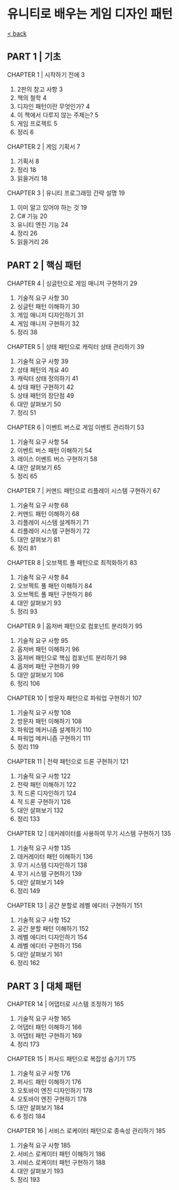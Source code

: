# 유니티로 배우는 게임 디자인 패턴

[< back](../design_patterns.md)

## PART 1 | 기초

CHAPTER 1 | 시작하기 전에 3
1. 2판의 참고 사항 3
2. 책의 철학 4
3. 디자인 패턴이란 무엇인가? 4
4. 이 책에서 다루지 않는 주제는? 5
5. 게임 프로젝트 5
6. 정리 6

CHAPTER 2 | 게임 기획서 7
1. 기획서 8
2. 정리 18
3. 읽을거리 18

CHAPTER 3 | 유니티 프로그래밍 간략 설명 19
1. 이미 알고 있어야 하는 것 19
2. C# 기능 20
3. 유니티 엔진 기능 24
4. 정리 26
5. 읽을거리 26

## PART 2 | 핵심 패턴

CHAPTER 4 | 싱글턴으로 게임 매니저 구현하기 29
1. 기술적 요구 사항 30
2. 싱글턴 패턴 이해하기 30
3. 게임 매니저 디자인하기 31
4. 게임 매니저 구현하기 32
5. 정리 38

CHAPTER 5 | 상태 패턴으로 캐릭터 상태 관리하기 39
1. 기술적 요구 사항 39
2. 상태 패턴의 개요 40
3. 캐릭터 상태 정의하기 41
4. 상태 패턴 구현하기 42
5. 상태 패턴의 장단점 49
6. 대안 살펴보기 50
7. 정리 51

CHAPTER 6 | 이벤트 버스로 게임 이벤트 관리하기 53
1. 기술적 요구 사항 54
2. 이벤트 버스 패턴 이해하기 54
3. 레이스 이벤트 버스 구현하기 58
4. 대안 살펴보기 65
5. 정리 65

CHAPTER 7 | 커맨드 패턴으로 리플레이 시스템 구현하기 67
1. 기술적 요구 사항 68
2. 커맨드 패턴 이해하기 68
3. 리플레이 시스템 설계하기 71
4. 리플레이 시스템 구현하기 72
5. 대안 살펴보기 81
6. 정리 81

CHAPTER 8 | 오브젝트 풀 패턴으로 최적화하기 83
1. 기술적 요구 사항 84
2. 오브젝트 풀 패턴 이해하기 84
3. 오브젝트 풀 패턴 구현하기 86
4. 대안 살펴보기 93
5. 정리 93

CHAPTER 9 | 옵저버 패턴으로 컴포넌트 분리하기 95
1. 기술적 요구 사항 95
2. 옵저버 패턴 이해하기 96
3. 옵저버 패턴으로 핵심 컴포넌트 분리하기 98
4. 옵저버 패턴 구현하기 99
5. 대안 살펴보기 106
6. 정리 106

CHAPTER 10 | 방문자 패턴으로 파워업 구현하기 107
1. 기술적 요구 사항 108
2. 방문자 패턴 이해하기 108
3. 파워업 메커니즘 설계하기 110
4. 파워업 메커니즘 구현하기 111
5. 정리 119

CHAPTER 11 | 전략 패턴으로 드론 구현하기 121
1. 기술적 요구 사항 122
2. 전략 패턴 이해하기 122
3. 적 드론 디자인하기 124
4. 적 드론 구현하기 126
5. 대안 살펴보기 132
6. 정리 133

CHAPTER 12 | 데커레이터를 사용하여 무기 시스템 구현하기 135
1. 기술적 요구 사항 135
2. 데커레이터 패턴 이해하기 136
3. 무기 시스템 디자인하기 138
4. 무기 시스템 구현하기 139
5. 대안 살펴보기 149
6. 정리 149

CHAPTER 13 | 공간 분할로 레벨 에디터 구현하기 151
1. 기술적 요구 사항 152
2. 공간 분할 패턴 이해하기 152
3. 레벨 에디터 디자인하기 154
4. 레벨 에디터 구현하기 156
5. 대안 살펴보기 161
6. 정리 162

## PART 3 | 대체 패턴

CHAPTER 14 | 어댑터로 시스템 조정하기 165
1. 기술적 요구 사항 165
2. 어댑터 패턴 이해하기 166
3. 어댑터 패턴 구현하기 169
4. 정리 173

CHAPTER 15 | 퍼사드 패턴으로 복잡성 숨기기 175
1. 기술적 요구 사항 176
2. 퍼사드 패턴 이해하기 176
3. 오토바이 엔진 디자인하기 178
4. 오토바이 엔진 구현하기 178
5. 대안 살펴보기 184
6. 6 정리 184

CHAPTER 16 | 서비스 로케이터 패턴으로 종속성 관리하기 185
1. 기술적 요구 사항 185
2. 서비스 로케이터 패턴 이해하기 186
3. 서비스 로케이터 패턴 구현하기 188
4. 대안 살펴보기 193
5. 정리 193
